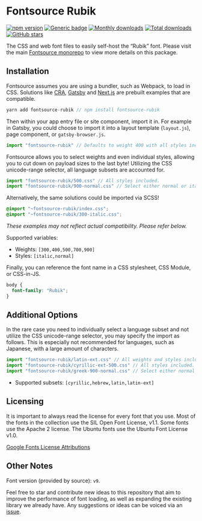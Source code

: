 # Fontsource Rubik

[![npm version](https://badge.fury.io/js/fontsource-rubik.svg)](https://www.npmjs.com/package/fontsource-rubik) [![Generic badge](https://img.shields.io/badge/fontsource-passing-brightgreen)](https://github.com/fontsource/fontsource) [![Monthly downloads](https://badgen.net/npm/dm/fontsource-rubik)](https://github.com/fontsource/fontsource) [![Total downloads](https://badgen.net/npm/dt/fontsource-rubik)](https://github.com/fontsource/fontsource) [![GitHub stars](https://img.shields.io/github/stars/DecliningLotus/fontsource.svg?style=social&label=Star)](https://github.com/fontsource/fontsource/stargazers)

The CSS and web font files to easily self-host the “Rubik” font. Please visit the main [Fontsource monorepo](https://github.com/fontsource/fontsource) to view more details on this package.

## Installation

Fontsource assumes you are using a bundler, such as Webpack, to load in CSS. Solutions like [CRA](https://create-react-app.dev/), [Gatsby](https://www.gatsbyjs.org/) and [Next.js](https://nextjs.org/) are prebuilt examples that are compatible.

```javascript
yarn add fontsource-rubik // npm install fontsource-rubik
```

Then within your app entry file or site component, import it in. For example in Gatsby, you could choose to import it into a layout template (`layout.js`), page component, or `gatsby-browser.js`.

```javascript
import "fontsource-rubik" // Defaults to weight 400 with all styles included.
```

Fontsource allows you to select weights and even individual styles, allowing you to cut down on payload sizes to the last byte! Utilizing the CSS unicode-range selector, all language subsets are accounted for.

```javascript
import "fontsource-rubik/500.css" // All styles included.
import "fontsource-rubik/900-normal.css" // Select either normal or italic.
```

Alternatively, the same solutions could be imported via SCSS!

```scss
@import "~fontsource-rubik/index.css";
@import "~fontsource-rubik/300-italic.css";
```

_These examples may not reflect actual compatibility. Please refer below._

Supported variables:

- Weights: `[300,400,500,700,900]`
- Styles: `[italic,normal]`

Finally, you can reference the font name in a CSS stylesheet, CSS Module, or CSS-in-JS.

```css
body {
  font-family: "Rubik";
}
```

## Additional Options

In the rare case you need to individually select a language subset and not utilize the CSS unicode-range selector, you may specify the import as follows. This is especially not recommended for languages, such as Japanese, with a large amount of characters.

```javascript
import "fontsource-rubik/latin-ext.css" // All weights and styles included.
import "fontsource-rubik/cyrillic-ext-500.css" // All styles included.
import "fontsource-rubik/greek-900-normal.css" // Select either normal or italic.
```

- Supported subsets: `[cyrillic,hebrew,latin,latin-ext]`

## Licensing

It is important to always read the license for every font that you use.
Most of the fonts in the collection use the SIL Open Font License, v1.1. Some fonts use the Apache 2 license. The Ubuntu fonts use the Ubuntu Font License v1.0.

[Google Fonts License Attributions](https://fonts.google.com/attribution)

## Other Notes

Font version (provided by source): `v9`.

Feel free to star and contribute new ideas to this repository that aim to improve the performance of font loading, as well as expanding the existing library we already have. Any suggestions or ideas can be voiced via an [issue](https://github.com/fontsource/fontsource/issues).
